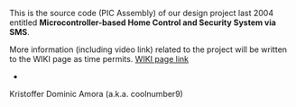 This is the source code (PIC Assembly) of our design project last 2004 entitled **Microcontroller-based Home Control and Security System via SMS**. 

More information (including video link) related to the project will be written to the WIKI page as time permits.
[WIKI page link](https://github.com/coolnumber9/at_cmd_pic_micro_sms/wiki/Microcontroller-based-Home-Control-and-Security-System-via-SMS)

-
Kristoffer Dominic Amora (a.k.a. coolnumber9)
